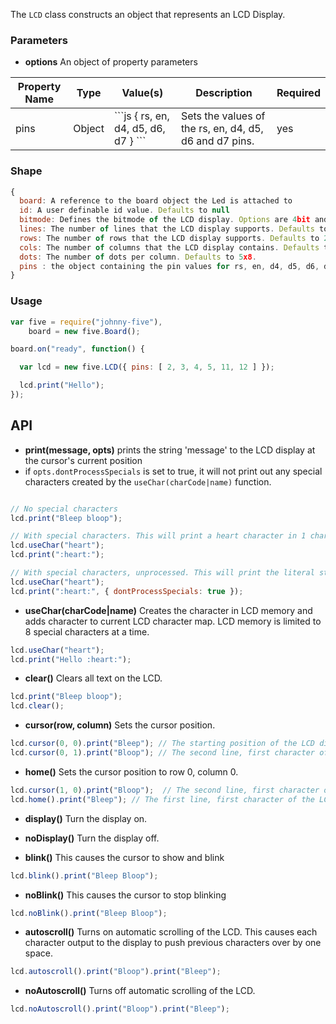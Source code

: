 The `LCD` class constructs an object that represents an LCD Display.

### Parameters

* **options** An object of property parameters
 <table>
  <thead>
    <tr>
      <th>Property Name</th>
      <th>Type</th>
      <th>Value(s)</th>
      <th>Description</th>
      <th>Required</th>
    </tr>
  </thead>
  <tbody>
    <tr>
      <td>pins</td>
      <td>Object</td>
      <td>
```js
{ rs, en, d4, d5, d6, d7 }
```
</td>
     <td>
       Sets the values of the rs, en, d4, d5, d6 and d7 pins.
     </td>
      <td>
        yes
      </td>
    </tr>
  </tbody>
  </table>

### Shape

```js
{
  board: A reference to the board object the Led is attached to
  id: A user definable id value. Defaults to null
  bitmode: Defines the bitmode of the LCD display. Options are 4bit and 8bit.
  lines: The number of lines that the LCD display supports. Defaults to 2.
  rows: The number of rows that the LCD display supports. Defaults to 2.
  cols: The number of columns that the LCD display contains. Defaults to 16.
  dots: The number of dots per column. Defaults to 5x8.
  pins : the object containing the pin values for rs, en, d4, d5, d6, d7
}
```

### Usage

```js
var five = require("johnny-five"), 
    board = new five.Board();

board.on("ready", function() {

  var lcd = new five.LCD({ pins: [ 2, 3, 4, 5, 11, 12 ] });

  lcd.print("Hello");
});

```

## API

- **print(message, opts)** prints the string 'message' to the LCD display at the cursor's current position
- if `opts.dontProcessSpecials` is set to true, it will not print out any special characters created by the `useChar(charCode|name)` function.

``` js

// No special characters
lcd.print("Bleep bloop");

// With special characters. This will print a heart character in 1 character space.
lcd.useChar("heart");
lcd.print(":heart:");

// With special characters, unprocessed. This will print the literal string ":heart:" in 7 character spaces.
lcd.useChar("heart");
lcd.print(":heart:", { dontProcessSpecials: true });
```

- **useChar(charCode|name)** Creates the character in LCD memory and adds character to current LCD character map. LCD memory is limited to 8 special characters at a time. 

``` js
lcd.useChar("heart");
lcd.print("Hello :heart:");
```

- **clear()** Clears all text on the LCD. 

``` js
lcd.print("Bleep bloop");
lcd.clear();
```

- **cursor(row, column)** Sets the cursor position.

``` js
lcd.cursor(0, 0).print("Bleep"); // The starting position of the LCD display
lcd.cursor(0, 1).print("Bloop"); // The second line, first character of the LCD display
```

- **home()** Sets the cursor position to row 0, column 0.

``` js
lcd.cursor(1, 0).print("Bloop");  // The second line, first character of the LCD display
lcd.home().print("Bleep"); // The first line, first character of the LCD display
```

- **display()** Turn the display on.

- **noDisplay()** Turn the display off.

- **blink()** This causes the cursor to show and blink

``` js
lcd.blink().print("Bleep Bloop");
```

- **noBlink()** This causes the cursor to stop blinking

``` js
lcd.noBlink().print("Bleep Bloop");
```

- **autoscroll()** Turns on automatic scrolling of the LCD. This causes each character output to the display to push previous characters over by one space.

``` js
lcd.autoscroll().print("Bloop").print("Bleep");
```

- **noAutoscroll()** Turns off automatic scrolling of the LCD.

``` js
lcd.noAutoscroll().print("Bloop").print("Bleep");
```

